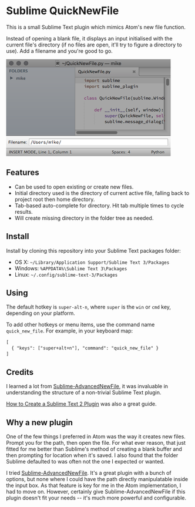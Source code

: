 # Sublime QuickNewFile

This is a small Sublime Text plugin which mimics Atom's new file function. 

Instead of opening a blank file, it displays an input initialised with the current file's directory (if no files are open, it'll try to figure a directory to use). Add a filename and you're good to go.

![QuickNewFile](QuickNewFile.png)

## Features

- Can be used to open existing or create new files.
- Initial directory used is the directory of current active file, falling back to project root then home directory.
- Tab-based auto-complete for directory. Hit tab multiple times to cycle results.
- Will create missing directory in the folder tree as needed.

## Install

Install by cloning this repository into your Sublime Text packages folder:

- OS X: `~/Library/Application Support/Sublime Text 3/Packages`
- Windows: `%APPDATA%\Sublime Text 3\Packages`
- Linux: `~/.config/sublime-text-3/Packages`

## Using

The default hotkey is `super-alt-n`, where `super` is the `win` or `cmd` key, depending on your platform.

To add other hotkeys or menu items, use the command name `quick_new_file`. For example, in your keyboard map:

    [
      { "keys": ["super+alt+n"], "command": "quick_new_file" }
    ]

## Credits

I learned a lot from [Sublime-AdvancedNewFile](https://github.com/skuroda/Sublime-AdvancedNewFile), it was invaluable in understanding the structure of a non-trivial Sublime Text plugin.

[How to Create a Sublime Text 2 Plugin](http://code.tutsplus.com/tutorials/how-to-create-a-sublime-text-2-plugin--net-22685) was also a great guide.

## Why a new plugin

One of the few things I preferred in Atom was the way it creates new files. Prompt you for the path, then open the file. For what ever reason, that just fitted for me better than Sublime's method of creating a blank buffer and then prompting for location when it's saved. I also found that the folder Sublime defaulted to was often not the one I expected or wanted.

I tried [Sublime-AdvancedNewFile](https://github.com/skuroda/Sublime-AdvancedNewFile). It's a great plugin with a bunch of options, but none where I could have the path directly manipulatable inside the input box. As that feature is key for me in the Atom implementation, I had to move on. However, certainly give Sublime-AdvancedNewFile if this plugin doesn't fit your needs -- it's much more powerful and configurable.
